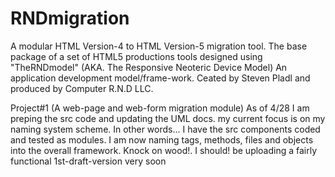 RNDmigration
============

A  modular HTML Version-4 to HTML Version-5 migration tool. The base package of a set of HTML5 productions tools designed using "TheRNDmodel" (AKA. The Responsive Neoteric Device Model) An application development model/frame-work. Ceated by Steven Pladl and produced by Computer R.N.D LLC.

Project#1 (A web-page and web-form migration module) As of 4/28 I am preping the src code and updating the UML docs. my current focus is on my naming system scheme. In other words... I have the src components coded and tested as modules. I am now naming tags, methods, files and objects into the overall framework. Knock on wood!. I should! be uploading a fairly functional 1st-draft-version very soon
